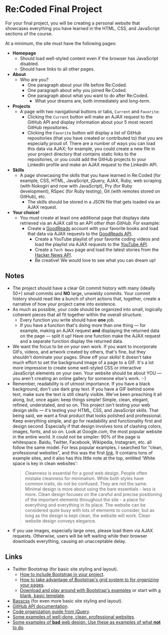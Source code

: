 # Re:Coded Final Project

For your final project, you will be creating a personal website that showcases everything you have learned in the HTML, CSS, and JavaScript sections of the course.

At a minimum, the site must have the following pages:
 - **Homepage**
   + Should load well-styled content even if the browser has JavaScript disabled.
   + Should have links to all other pages.
 - **About**
   + Who are you?
     * One paragraph about your life before Re:Coded.
     * One paragraph about why you joined Re:Coded.
     * One paragraph about what you want to do after Re:Coded.
       - What your dreams are, both immediately and long-term.
 - **Projects**
   + A page with two navigational buttons or tabs, `Current` and `Favorite`:
     * Clicking the `Current` button will make an AJAX request to the GitHub API and display information about your 5 most recent GitHub repositories.
     * Clicking the `Favorite` button will display a list of GitHub repositories (that you have created or contributed to) that you are especially proud of. There are a number of ways you can load this data via AJAX; for example, you could create a new file in your project directory that contains static links to the repositories, or you could add the GitHub projects to your LinkedIn profile and make an AJAX request to the LinkedIn API.
 - **Skills**
   + A page showcasing the skills that you have learned in Re:Coded (for example, CSS, HTML, JavaScript, jQuery, AJAX, Ruby, web scraping (with Nokogiri and now with JavaScript), Pry (for Ruby development), RSpec (for Ruby testing), Git (with remotes stored on GitHub), etc.
     * The skills should be stored in a JSON file that gets loaded via an AJAX request.
 - **Your choice!**
   + You must create at least one additional page that displays data retrieved via an AJAX call to an API *other than GitHub*. For example:
     * Create a [GoodReads](https://www.goodreads.com/) account with your favorite books and load that data via AJAX requests to the [GoodReads API](https://www.goodreads.com/api).
       - Create a YouTube playlist of your favorite coding videos and load the playlist via AJAX requests to the [YouTube API](https://developers.google.com/youtube/).
       - Create a `Tech News` page and load the latest stories from the [Hacker News API](https://github.com/HackerNews/API).
       - Be creative! We would love to see what you can dream up!

## Notes
 - The project should have a clear Git commit history with many (ideally 50+) small commits and **NO** large, unwieldy commits. Your commit history should read like a bunch of short actions that, together, create a narrative of how your project came into existence.
 - As much as possible, your code should be organized into small, logically coherent pieces that all fit together within the overall structure.
   + Every function you write should have **one** job.
   + If you have a function that's doing more than one thing — for example, making an AJAX request **and** displaying the returned data on the page — split it up! Have one function make the AJAX request and a separate function display the returned data.
 - We want the focus to be on your own work. If you want to incorporate GIFs, videos, and artwork created by others, that's fine, but they shouldn't dominate your pages. Show off your skills! It doesn't take much effort to set the background image of a page to a GIF. It's a lot more impressive to create some well-styled CSS or interactive JavaScript elements on your own. Your website should be about YOU — you aren't creating an online gallery for someone else's work. :-)
 - Remember, readability is of utmost importance. If you have a black background, don't use dark gray text. If you have a GIF behind some text, make sure the text is still clearly visible. We've been preaching it all along, but, once again: keep things simple! Simple, clean, elegant, refined, understated, and so on. This project isn't testing your web design skills — it's testing your HTML, CSS, and JavaScript skills. That being said, we want a final product that looks polished and professional. Keep everything simple, and go for readability and functionality first and design second. Especially if that design involves tons of clashing colors, images, fonts, and so on. Look at Google.com, the most popular website in the entire world. It could not be simpler: 90% of the page is whitespace. Baidu, Twitter, Facebook, Wikipedia, Instagram, etc. all follow the same model. For less popular examples, I searched for "clean, professional websites", and this was the first [link](https://www.awwwards.com/websites/clean/). It contains tons of example sites, and it also has this little note at the top, entitled 'White space is key in clean websites':
   > Cleanness is essential for a good web design. People often mistake cleanness for minimalism. While both styles have common traits, do not be confused. They are not the same. Minimal design is more about using the bare essentials - less is more. Clean design focuses on the careful and precise positioning of the important elements throughout the site - a place for everything and everything in its place. The website can be considered quite busy with lots of elements to consider, but as long as the design is kept clean, the website will work. Clean website design conveys elegance.
 - If you use images, especially large ones, please load them via AJAX requests. Otherwise, users will be left waiting while their browser downloads everything, causing an unacceptable delay.

## Links
 - Twitter Bootstrap (for basic site styling and layout).
   + [How to include Bootstrap in your project](http://getbootstrap.com/getting-started/).
   + [How to take advantage of Bootstrap's grid system to for organizing your pages](http://getbootstrap.com/css/#grid).
   + [Download and play around with Bootstrap's examples](http://getbootstrap.com/getting-started/#examples) or start with [a blank, basic template](http://getbootstrap.com/getting-started/#template).
 - [Basscss](http://basscss.com/) (for even more basic site styling and layout).
 - [GitHub API documentation](https://developer.github.com/v3/).
 - [Code organization guide from jQuery](https://learn.jquery.com/code-organization/).
 - [Some examples of well-done, clean, professional websites](https://www.awwwards.com/websites/clean/).
 - [Some examples of **bad** web design. Use these as examples of what **not** to do](http://www.webpagesthatsuck.com/bad-web-design.html).
